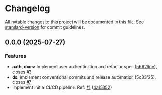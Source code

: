 # Changelog

All notable changes to this project will be documented in this file. See [standard-version](https://github.com/conventional-changelog/standard-version) for commit guidelines.

## 0.0.0 (2025-07-27)


### Features

* **auth, docs:** Implement user authentication and refactor spec ([56626ce](https://github.com/enzhao/Sentinel/commit/56626ce5e782e4f0fd60f1f67b905f470cbe89aa)), closes [#3](https://github.com/enzhao/Sentinel/issues/3)
* **dx:** implement conventional commits and release automation ([5c33f25](https://github.com/enzhao/Sentinel/commit/5c33f253fdba5f023eded4f3dbce9c4e53afc77b)), closes [#7](https://github.com/enzhao/Sentinel/issues/7)
* Implement initial CI/CD pipeline. Ref: [#1](https://github.com/enzhao/Sentinel/issues/1) ([4a15352](https://github.com/enzhao/Sentinel/commit/4a1535245cbe7f0f30e40741450ef56963d956ec))
